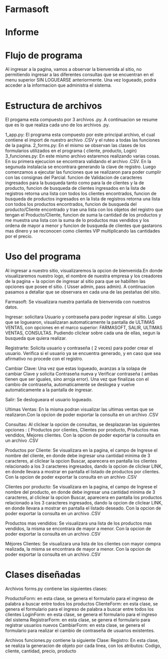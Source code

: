 # Farmasoft

# Informe

# Flujo de programa

Al ingresar a la pagina, vamos a observar la bienvenida al sitio, no permitiendo ingresar a las diferentes consultas que se encuentran en el menu superior SIN LOGUEARSE anteriormente. Una vez logueado, podra acceder a la informacion que administra el sistema.

# Estructura de archivos

El progama esta compuesto por 3 archivos .py. A continuacion se resume que es lo que realiza cada uno de los archivos .py.

1_app.py: El programa esta compuesto por este principal archivo, el cual contiene el import de nuestro archivo .CSV y el ruteo a todas las funciones de la pagina.
2_forms.py: En el mismo se observan las clases de los formularios utilizados en el programa ( cliente, producto, Login)
3_funciones.py: En este mismo archivo estaremos realizando varias cosas. En su primera ejecucion se encontrara validando el archivo .CSV. En la segunuda instalacia se encontrara generando la clave de registro. Luego comenzamos a ejecutar las funciones que se realizaron para poder cumplir con las consignas del Parcial.
funcion de Validacion de caracteres ingresados para la busqueda tanto como para la de clientes y la de producto, funcion de busqueda de clientes ingresados en la lista de registros retorna una lista con todos los clientes encontrados, funcion de busqueda de productos ingresados en la lista de registros retorna una lista con todos los productos encontrados, funcion de busqueda del producto/Cliente encontrado y trae una lista con los objetos del registro que tengan el Producto/Cliente, funcion de suma la cantidad de los productos y me muestra una lista con la suma de lo productos mas vendidos y los ordena de mayor a menor y funcion de busqueda de clientes que gastarons mas dinero y se reconocen como clientes VIP multiplicando las cantidades por el precio.


# Uso del programa

Al ingresar a nuestro sitio, visualizaremos la opcion de bienvenida.En donde visualizaremos nuestro logo, el nombre de nuestra empresa y los creadores de la pagina + la opcion de ingresar al sitio para que se habiliten las opciones que posee el sitio. ( Usser admin, pass admin). A continuacion pasamos a detallar que se observara en cada una de las pestañas del sitio. 

Farmasoft: Se visualizara nuestra pantalla de bienvenida con nuestros datos.

Ingresar: solicitara Usuario y contraseña para poder ingresar al sitio. Luego que se loguearon, visualizaran automaticamente la pantalla de ULTIMAS VENTAS, con opciones en el marco superior: FARMASOFT, SALIR, ULTIMAS VENTAS, CONSULTAS. Pudiendo cliclear sobre cada una de ellas, segun la busqueda que quiera realizar.

Registrarte: Solicita usuario y contraseña ( 2 veces) para poder crear el usuario. Verifica si el usuario ya se encuentra generado, y en caso que sea afirmativo no procede con el registro.

Cambiar Clave: Una vez que estas logueado, avanzas a la solapa de cambiar Clave y solicita Contraseña nueva y Verificar contraseña ( ambas tienen que ser iguales, sino arroja error). Una vez que finalizas con el cambio de contraseña, automaticamente se deslogea y vuelve automaticamente a la pantalla de ingresar.

Salir: Se deslogueara el usuario logueado.

Ultimas Ventas: En la misma podran visualizar las ultimas ventas que se realizaron.Con la opcion de poder exportar la consulta en un archivo .CSV

Consultas: Al cliclear la opcion de consultas, se desplazaran las siguientes opciones : ( Productos por clientes, Clientes por producto, Productos mas vendidos, Mejores clientes. Con la opcion de poder exportar la consulta en un archivo .CSV

Productos por Cliente: Se visualizara en la pagina, el campo de Ingrese el nombre del cliente, en donde debe ingresar una cantidad minima de 3 caracteres, al cliclear la opcion Buscar, aparecera en pantalla los clientes relacionado a los 3 caracteres ingresados, dando la opcion de cliclear LINK, en donde llevara a mostrar en pantalla el listado de productos por clientes. Con la opcion de poder exportar la consulta en un archivo .CSV

Clientes por producto: Se visualizara en la pagina, el campo de Ingrese el nombre del producto, en donde debe ingresar una cantidad minima de 3 caracteres, al cliclear la opcion Buscar, aparecera en pantalla los productos relacionado a los 3 caracteres ingresados, dando la opcion de cliclear LINK, en donde llevara a mostrar en pantalla el listado deseado. Con la opcion de poder exportar la consulta en un archivo .CSV

Productos mas vendidos: Se visualizara una lista de los productos mas vendidos, la misma se encontrara de mayor a menor. Con la opcion de poder exportar la consulta en un archivo .CSV

Méjores Clientes: Se visualizara una lista de los clientes con mayor compra realizada, la misma se encontrara de mayor a menor. Con la opcion de poder exportar la consulta en un archivo .CSV

# Clases diseñadas

Archivos forms.py contiene las siguientes clases:

ProductoForm: en esta clase, se genera el formulario para el ingreso de palabra a buscar entre todos los productos
ClienteForm: en esta clase, se genera el formulario para el ingreso de palabra a buscar entre todos los clientes
LoginForm: en esta clase, se genera el formulario para el ingreso del sistema
RegistrarForm: en esta clase, se genera el formulario para registrar usuarios nuevos
CambiarForm: en esta clase, se genera el formulario para realizar el cambio de contraseña de usuarios existentes.


Archivos funciones.py contiene la siguiente Clase:
Registro: En esta clase, se realiza la generacion de objeto por cada linea, con los atributos: Codigo, cliente, cantidad, precio, producto






